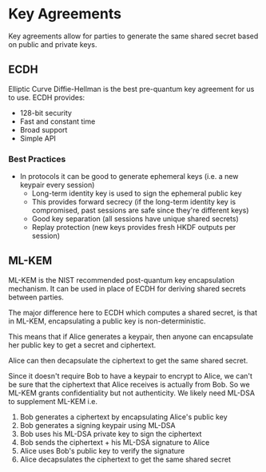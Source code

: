# Key Agreements

Key agreements allow for parties to generate the same shared secret based on public and private keys.

## ECDH

Elliptic Curve Diffie-Hellman is the best pre-quantum key agreement for us to use. ECDH provides:

* 128-bit security
* Fast and constant time
* Broad support
* Simple API

### Best Practices

* In protocols it can be good to generate ephemeral keys (i.e. a new keypair every session)
    * Long-term identity key is used to sign the ephemeral public key
    * This provides forward secrecy (if the long-term identity key is compromised, past sessions are safe since they're different keys)
    * Good key separation (all sessions have unique shared secrets)
    * Replay protection (new keys provides fresh HKDF outputs per session)

## ML-KEM

ML-KEM is the NIST recommended post-quantum key encapsulation mechanism. It can be used in place of ECDH for deriving
shared secrets between parties.

The major difference here to ECDH which computes a shared secret, is that in ML-KEM, encapsulating a public key is non-deterministic.

This means that if Alice generates a keypair, then anyone can encapsulate her public key to get a secret and ciphertext.

Alice can then decapsulate the ciphertext to get the same shared secret.

Since it doesn't require Bob to have a keypair to encrypt to Alice, we can't be sure that the ciphertext that Alice receives
is actually from Bob. So we ML-KEM grants confidentiality but not authenticity. We likely need ML-DSA to supplement ML-KEM i.e.

1. Bob generates a ciphertext by encapsulating Alice's public key
2. Bob generates a signing keypair using ML-DSA
3. Bob uses his ML-DSA private key to sign the ciphertext
4. Bob sends the ciphertext + his ML-DSA signature to Alice
5. Alice uses Bob's public key to verify the signature
6. Alice decapsulates the ciphertext to get the same shared secret
